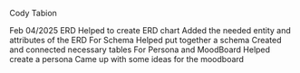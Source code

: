 Cody Tabion

Feb 04/2025 ERD
  Helped to create ERD chart
  Added the needed entity and attributes of the ERD
For Schema
  Helped put together a schema
  Created and connected necessary tables
For Persona and MoodBoard
  Helped create a persona
  Came up with some ideas for the moodboard
